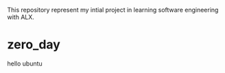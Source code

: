 This repository represent my intial project in learning software engineering with ALX.
# zero_day
hello ubuntu
